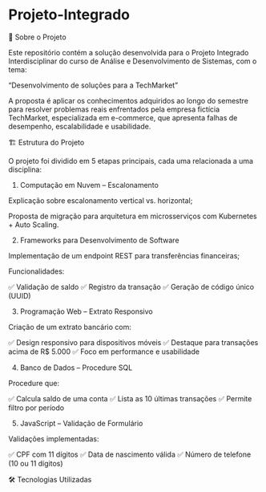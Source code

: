 # Projeto-Integrado
📖 Sobre o Projeto

Este repositório contém a solução desenvolvida para o Projeto Integrado Interdisciplinar do curso de Análise e Desenvolvimento de Sistemas, com o tema:

“Desenvolvimento de soluções para a TechMarket”

A proposta é aplicar os conhecimentos adquiridos ao longo do semestre para resolver problemas reais enfrentados pela empresa fictícia TechMarket, especializada em e-commerce, que apresenta falhas de desempenho, escalabilidade e usabilidade.

🏗️ Estrutura do Projeto

O projeto foi dividido em 5 etapas principais, cada uma relacionada a uma disciplina:

1. Computação em Nuvem – Escalonamento

Explicação sobre escalonamento vertical vs. horizontal;

Proposta de migração para arquitetura em microsserviços com Kubernetes + Auto Scaling.


2. Frameworks para Desenvolvimento de Software

Implementação de um endpoint REST para transferências financeiras;

Funcionalidades:

✅ Validação de saldo
✅ Registro da transação
✅ Geração de código único (UUID)


3. Programação Web – Extrato Responsivo

Criação de um extrato bancário com:

✅ Design responsivo para dispositivos móveis
✅ Destaque para transações acima de R$ 5.000
✅ Foco em performance e usabilidade


4. Banco de Dados – Procedure SQL

Procedure que:

✅ Calcula saldo de uma conta
✅ Lista as 10 últimas transações
✅ Permite filtro por período


5. JavaScript – Validação de Formulário

Validações implementadas:

✅ CPF com 11 dígitos
✅ Data de nascimento válida
✅ Número de telefone (10 ou 11 dígitos)

🛠️ Tecnologias Utilizadas

